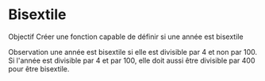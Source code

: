 # Bisextile
Objectif
  Créer une fonction capable de définir si une année est bisextile

Observation
 une année est bisextile si elle est divisible par 4 et non par 100.
 Si l'année est divisible par 4 et par 100, elle doit aussi être divisible par 400 pour être bisextile.
